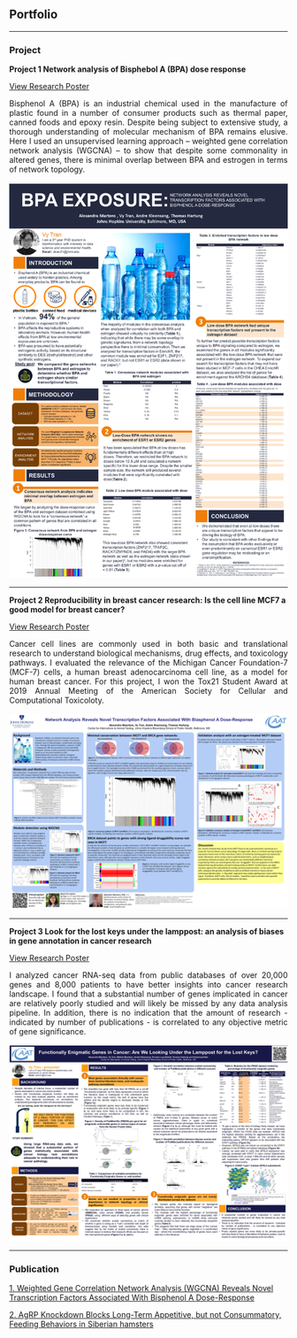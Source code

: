 ## Portfolio

---

### Project

**Project 1 Network analysis of Bisphebol A (BPA) dose response**
<p align="left">
<a href="https://vy-p-tran.github.io/pdf/Poster BPA_Vy Tran.pdf">View Research Poster</a>
</p>
<div style="text-align: justify"> Bisphenol A (BPA) is an industrial chemical used in the manufacture of plastic found in a number of consumer products such as thermal paper, canned foods and epoxy resin. Despite being subject to extensive study, a thorough understanding of molecular mechanism of BPA remains elusive. Here I used an unsupervised learning approach – weighted gene correlation network analysis (WGCNA) –  to show that despite some commonality in altered genes, there is minimal overlap between BPA and estrogen in terms of network topology. </div>
<br>
<img src="https://raw.githubusercontent.com/vy-p-tran/vy-p-tran.github.io/master/images/Poster BPA_Vy Tran.png"/>
<br>

---

**Project 2 Reproducibility in breast cancer research: Is the cell line MCF7 a good model for breast cancer?**
<p align="left">
<a href="https://vy-p-tran.github.io/pdf/2019 Poster_MCF7_Vy Tran.pdf">View Research Poster</a>
</p>
<div style="text-align: justify"> Cancer cell lines are commonly used in both basic and translational research to understand biological mechanisms, drug effects, and toxicology pathways. I evaluated the relevance of the Michigan Cancer Foundation-7 (MCF-7) cells, a human breast adenocarcinoma cell line, as a model for human breast cancer. For this project, I won the Tox21 Student Award at 2019 Annual Meeting of the American Society for Cellular and Computational Toxicoloty.   </div>
<br>
<img src="https://raw.githubusercontent.com/vy-p-tran/vy-p-tran.github.io/master/images/2019 Poster_MCF7_Vy Tran.png"/>
<br>

---

**Project 3 Look for the lost keys under the lamppost: an analysis of biases in gene annotation in cancer research**
<p align="left">
<a href="https://vy-p-tran.github.io//pdf/Functionally enigmatic genes poster_Vy Tran.pdf"> View Research Poster</a>
</p>
<div style="text-align: justify"> I analyzed cancer RNA-seq data from public databases of over 20,000 genes and 8,000 patients to have better insights into cancer research landscape. I found that a substantial number of genes implicated in cancer are relatively poorly studied and will likely be missed by any data analysis pipeline. In addition, there is no indication that the amount of research - indicated by number of publications - is correlated to any objective metric of gene significance. </div>
<br>
<img src="https://raw.githubusercontent.com/vy-p-tran/vy-p-tran.github.io/master/images/Functionally enigmatic genes poster_Vy Tran.png"/>
<br>

---

### Publication

[1. Weighted Gene Correlation Network Analysis (WGCNA) Reveals Novel Transcription Factors Associated With Bisphenol A Dose-Response](https://www.ncbi.nlm.nih.gov/pmc/articles/PMC6240694/)

[2. AgRP Knockdown Blocks Long-Term Appetitive, but not Consummatory, Feeding Behaviors in Siberian hamsters](https://www.ncbi.nlm.nih.gov/pmc/articles/PMC5897226/)
